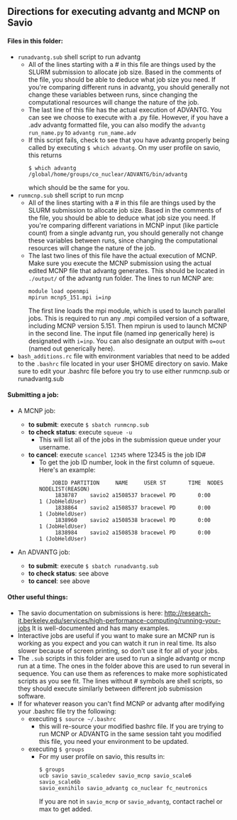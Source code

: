## Directions for executing advantg and MCNP on Savio

#### Files in this folder:
* `runadvantg.sub` shell script to run advantg
  * All of the lines starting with a # in this file are things used by the
    SLURM submission to allocate job size. Based in the comments of the file,
    you should be able to deduce what job size you need. If you're comparing
    different runs in advantg, you should generally not change these variables
    between runs, since changing the computational resources will change the
    nature of the job.
  * The last line of this file has the actual execution of ADVANTG. You can see
    we choose to execute with a .py file. However, if you have a .adv advantg
    formatted file, you can also modify the `advantg run_name.py` to `advantg run_name.adv`
  * If this script fails, check to see that you have advantg properly being
    called by executing `$ which advantg`. On my user profile on savio, this
    returns 
      ```
      $ which advantg
      /global/home/groups/co_nuclear/ADVANTG/bin/advantg
      ```
    which should be the same for you.
* `runmcnp.sub` shell script to run mcnp
  * All of the lines starting with a # in this file are things used by the
    SLURM submission to allocate job size. Based in the comments of the file,
    you should be able to deduce what job size you need. If you're comparing
    different variations in MCNP input (like particle count) from a single
    advantg run, you should generally not change these variables
    between runs, since changing the computational resources will change the
    nature of the job.
  * The last two lines of this file have the actual execution of MCNP. Make
    sure you execute the MCNP submission using the actual edited MCNP file that
    advantg generates. This should be located in `./output/` of the advantg run
    folder. The lines to run MCNP are:
       ```
       module load openmpi
       mpirun mcnp5_151.mpi i=inp 
       ```
    The first line loads the mpi module, which is used to launch parallel jobs.
    This is required to run any .mpi compiled version of a software, including
    MCNP version 5.151. Then mpirun is used to launch MCNP in the second line.
    The input file (named inp generically here) is designated 
    with `i=inp`. You can also designate an output
    with `o=out` (named out generically here). 
* `bash_additions.rc` file with environment variables that need to be added to
  the `.bashrc` file located in your user $HOME directory on savio. Make sure
  to edit your .bashrc file before you try to use either runmcnp.sub or
  runadvantg.sub

#### Submitting a job:

* A MCNP job:
  * **to submit**: execute `$ sbatch runmcnp.sub`
  * **to check status**: execute `squeue -u` 
    * This will list all of the jobs in the submission queue under your
      username. 
  * **to cancel**: execute `scancel 12345` where 12345 is the job ID#
    * To get the job ID number, look in the first column of squeue. Here's an
      example:
      ```
          JOBID PARTITION     NAME     USER ST       TIME  NODES NODELIST(REASON)
           1838787    savio2 a1508537 bracewel PD       0:00      1 (JobHeldUser)
           1838864    savio2 a1508537 bracewel PD       0:00      1 (JobHeldUser)
           1838960    savio2 a1508538 bracewel PD       0:00      1 (JobHeldUser)
           1838984    savio2 a1508538 bracewel PD       0:00      1 (JobHeldUser)
      ```

* An ADVANTG job:
  * **to submit**: execute `$ sbatch runadvantg.sub`
  * **to check status**: see above
  * **to cancel**: see above

#### Other useful things:

* The savio documentation on submissions is here:
  http://research-it.berkeley.edu/services/high-performance-computing/running-your-jobs
  It is well-documented and has many examples. 
* Interactive jobs are useful if you want to make sure an MCNP run is working
  as you expect and you can watch it run in real time. Its also slower because
  of screen printing, so don't use it for all of your jobs. 
* The `.sub` scripts in this folder are used to run a single advantg or mcnp run
  at a time. The ones in the folder above this are used to run several in
  sequence. You can use them as references to make more sophisticated scripts
  as you see fit. The lines without # symbols are shell scripts, so they should
  execute similarly between different job submission software.
* If for whatever reason you can't find MCNP or advantg after modifying your
  .bashrc file try the following:
  * executing `$ source ~/.bashrc` 
    * this will re-source your modified bashrc file. If you are trying to run
      MCNP or ADVANTG in the same session taht you modified this file, you need
      your environment to be updated.
  * executing `$ groups` 
    * For my user profile on savio, this results in:
        ```
        $ groups
        ucb savio savio_scaledev savio_mcnp savio_scale6 savio_scale6b
        savio_exnihilo savio_advantg co_nuclear fc_neutronics
        ```
      If you are not in `savio_mcnp` or `savio_advantg`, contact rachel or max
      to get added. 

